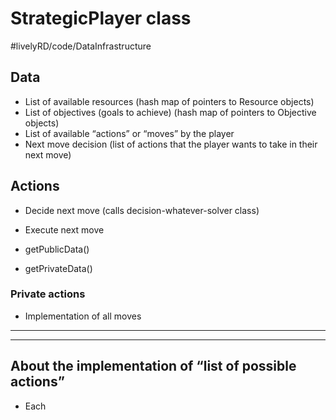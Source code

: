 # StrategicPlayer class 
#livelyRD/code/DataInfrastructure

## Data 
* List of available resources (hash map of pointers to Resource objects)
* List of objectives (goals to achieve) (hash map of pointers to Objective objects)
* List of available “actions” or “moves” by the player  
* Next move decision (list of actions that the player wants to take in their next move)

## Actions 
* Decide next move (calls decision-whatever-solver class)
* Execute next move

* getPublicData()
* getPrivateData()

### Private actions 
* Implementation of all moves

- - - -
- - - -
## About the implementation of “list of possible actions”
* Each 